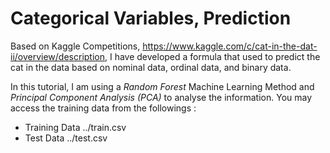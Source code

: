 # Categorical Variables, Prediction
Based on Kaggle Competitions, https://www.kaggle.com/c/cat-in-the-dat-ii/overview/description, I have developed a formula that used to predict the cat in the data 
based on nominal data, ordinal data, and binary data. 

In this tutorial, I am using a *Random Forest* Machine Learning Method and *Principal Component Analysis (PCA)* to analyse the information.
You may access the training data from the followings : 
- Training Data ../train.csv
- Test Data ../test.csv
